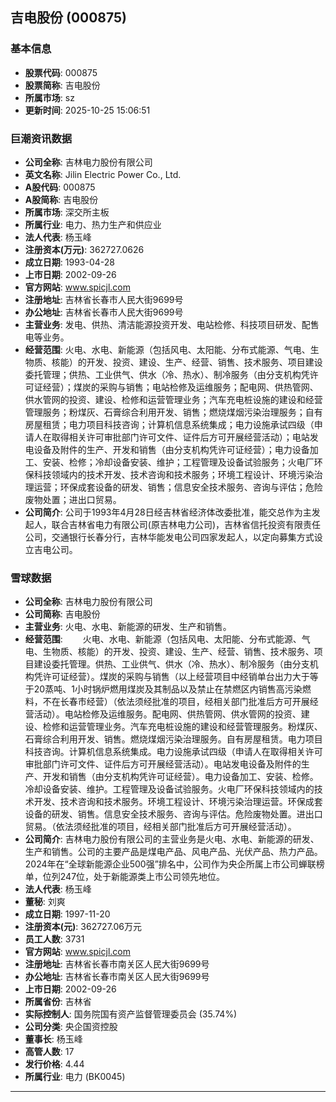 ## 吉电股份 (000875)

### 基本信息

- **股票代码**: 000875
- **股票简称**: 吉电股份
- **所属市场**: sz
- **更新时间**: 2025-10-25 15:06:51

### 巨潮资讯数据

- **公司全称**: 吉林电力股份有限公司
- **英文名称**: Jilin Electric Power Co., Ltd.
- **A股代码**: 000875
- **A股简称**: 吉电股份
- **所属市场**: 深交所主板
- **所属行业**: 电力、热力生产和供应业
- **法人代表**: 杨玉峰
- **注册资本(万元)**: 362727.0626
- **成立日期**: 1993-04-28
- **上市日期**: 2002-09-26
- **官方网站**: www.spicjl.com
- **注册地址**: 吉林省长春市人民大街9699号
- **办公地址**: 吉林省长春市人民大街9699号
- **主营业务**: 发电、供热、清洁能源投资开发、电站检修、科技项目研发、配售电等业务。
- **经营范围**: 火电、水电、新能源（包括风电、太阳能、分布式能源、气电、生物质、核能）的开发、投资、建设、生产、经营、销售、技术服务、项目建设委托管理；供热、工业供气、供水（冷、热水）、制冷服务（由分支机构凭许可证经营）；煤炭的采购与销售；电站检修及运维服务；配电网、供热管网、供水管网的投资、建设、检修和运营管理业务；汽车充电桩设施的建设和经营管理服务；粉煤灰、石膏综合利用开发、销售；燃烧煤烟污染治理服务；自有房屋租赁；电力项目科技咨询；计算机信息系统集成；电力设施承试四级（申请人在取得相关许可审批部门许可文件、证件后方可开展经营活动）；电站发电设备及附件的生产、开发和销售（由分支机构凭许可证经营）；电力设备加工、安装、检修；冷却设备安装、维护；工程管理及设备试验服务；火电厂环保科技领域内的技术开发、技术咨询和技术服务；环境工程设计、环境污染治理运营；环保成套设备的研发、销售；信息安全技术服务、咨询与评估；危险废物处置；进出口贸易。
- **公司简介**: 公司于1993年4月28日经吉林省经济体改委批准，能交总作为主发起人，联合吉林省电力有限公司(原吉林电力公司)，吉林省信托投资有限责任公司，交通银行长春分行，吉林华能发电公司四家发起人，以定向募集方式设立吉电公司。

### 雪球数据

- **公司全称**: 吉林电力股份有限公司
- **公司简称**: 吉电股份
- **主营业务**: 火电、水电、新能源的研发、生产和销售。
- **经营范围**: 　　火电、水电、新能源（包括风电、太阳能、分布式能源、气电、生物质、核能）的开发、投资、建设、生产、经营、销售、技术服务、项目建设委托管理。供热、工业供气、供水（冷、热水）、制冷服务（由分支机构凭许可证经营）。煤炭的采购与销售（以上经营项目中经销单台出力大于等于20蒸吨、1小时锅炉燃用煤炭及其制品以及禁止在禁燃区内销售高污染燃料，不在长春市经营）（依法须经批准的项目，经相关部门批准后方可开展经营活动）。电站检修及运维服务。配电网、供热管网、供水管网的投资、建设、检修和运营管理业务。汽车充电桩设施的建设和经营管理服务。粉煤灰、石膏综合利用开发、销售。燃烧煤烟污染治理服务。自有房屋租赁。电力项目科技咨询。计算机信息系统集成。电力设施承试四级（申请人在取得相关许可审批部门许可文件、证件后方可开展经营活动）。电站发电设备及附件的生产、开发和销售（由分支机构凭许可证经营）。电力设备加工、安装、检修。冷却设备安装、维护。工程管理及设备试验服务。火电厂环保科技领域内的技术开发、技术咨询和技术服务。环境工程设计、环境污染治理运营。环保成套设备的研发、销售。信息安全技术服务、咨询与评估。危险废物处置。进出口贸易。（依法须经批准的项目，经相关部门批准后方可开展经营活动）。
- **公司简介**: 吉林电力股份有限公司的主营业务是火电、水电、新能源的研发、生产和销售。公司的主要产品是煤电产品、风电产品、光伏产品、热力产品。2024年在“全球新能源企业500强”排名中，公司作为央企所属上市公司蝉联榜单，位列247位，处于新能源类上市公司领先地位。
- **法人代表**: 杨玉峰
- **董秘**: 刘爽
- **成立日期**: 1997-11-20
- **注册资本(元)**: 362727.06万元
- **员工人数**: 3731
- **官方网站**: www.spicjl.com
- **注册地址**: 吉林省长春市南关区人民大街9699号
- **办公地址**: 吉林省长春市南关区人民大街9699号
- **上市日期**: 2002-09-26
- **所属省份**: 吉林省
- **实际控制人**: 国务院国有资产监督管理委员会 (35.74%)
- **公司分类**: 央企国资控股
- **董事长**: 杨玉峰
- **高管人数**: 17
- **发行价格**: 4.44
- **所属行业**: 电力 (BK0045)

---